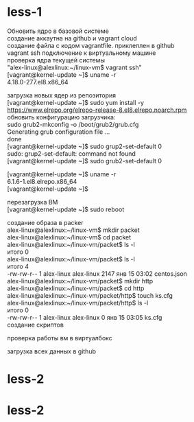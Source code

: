 # less-1
Обновить ядро в базовой системе  
создание аккаутна на  github и vagrant cloud  
создание файла с кодом vagrantfile. приклеплен в github  
vagrant ssh подключение к виртуальному машине  
проверка ядра текущей системы  
"alex-linux@alexlinux:~/linux-vm$ vagrant ssh"    
[vagrant@kernel-update ~]$ uname -r  
4.18.0-277.el8.x86_64  
  
загрузка новых ядер из репозитория  
[vagrant@kernel-update ~]$ sudo yum install -y https://www.elrepo.org/elrepo-release-8.el8.elrepo.noarch.rpm     
обновить конфигурацию загрузчика:  
sudo grub2-mkconfig -o /boot/grub2/grub.cfg  
Generating grub configuration file ...  
done  
[vagrant@kernel-update ~]$ sudo grup2-set-default 0  
sudo: grup2-set-default: command not found  
[vagrant@kernel-update ~]$ sudo grub2-set-default 0  
  
[vagrant@kernel-update ~]$ uname -r  
6.1.6-1.el8.elrepo.x86_64  
[vagrant@kernel-update ~]$

перезагрузка ВМ  
[vagrant@kernel-update ~]$ sudo reboot  
  
создание образа в  packer  
alex-linux@alexlinux:~/linux-vm$ mkdir packet  
alex-linux@alexlinux:~/linux-vm$ cd packet  
alex-linux@alexlinux:~/linux-vm/packet$ ls -l  
итого 0  
alex-linux@alexlinux:~/linux-vm/packet$ ls -l  
итого 4  
-rw-rw-r-- 1 alex-linux alex-linux 2147 янв 15 03:02 centos.json  
alex-linux@alexlinux:~/linux-vm/packet$ mkdir http  
alex-linux@alexlinux:~/linux-vm/packet$ cd http  
alex-linux@alexlinux:~/linux-vm/packet/http$ touch ks.cfg  
alex-linux@alexlinux:~/linux-vm/packet/http$ ls -l  
итого 0  
-rw-rw-r-- 1 alex-linux alex-linux 0 янв 15 03:05 ks.cfg  
создание скриптов  

проверка работы вм в виртуалбокс  

загрузка всех данных в github  
# less-2
# less-2

